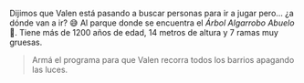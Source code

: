 Dijimos que Valen está pasando a buscar personas para ir a jugar pero… ¿a dónde van a ir? :sweat_smile: Al parque donde se encuentra el _Árbol Algarrobo Abuelo_ :deciduous_tree:. Tiene más de 1200 años de edad, 14 metros de altura y 7 ramas muy gruesas.

> Armá el programa para que Valen recorra todos los barrios apagando las luces. 
